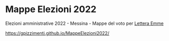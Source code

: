 # Mappe Elezioni 2022
Elezioni amministrative 2022 - Messina - Mappe del voto per <a href="https://www.letteraemme.it/eleme2022-la-mappa-del-voto-dove-e-quali-liste-hanno-vinto/">Lettera Emme</a>

<a href="https://gpizzimenti.github.io/MappeElezioni2022/">https://gpizzimenti.github.io/MappeElezioni2022/</a>

